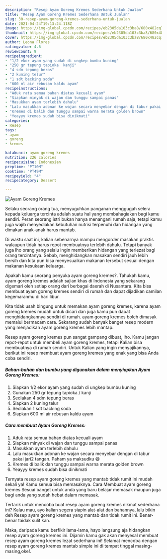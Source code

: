 ```yaml
---
description: "Resep Ayam Goreng Kremes Sederhana Untuk Jualan"
title: "Resep Ayam Goreng Kremes Sederhana Untuk Jualan"
slug: 30-resep-ayam-goreng-kremes-sederhana-untuk-jualan
date: 2021-04-24T19:13:24.118Z
image: https://img-global.cpcdn.com/recipes/eb2305da103c3ba8/680x482cq70/ayam-goreng-kremes-foto-resep-utama.jpg
thumbnail: https://img-global.cpcdn.com/recipes/eb2305da103c3ba8/680x482cq70/ayam-goreng-kremes-foto-resep-utama.jpg
cover: https://img-global.cpcdn.com/recipes/eb2305da103c3ba8/680x482cq70/ayam-goreng-kremes-foto-resep-utama.jpg
author: Leona Flores
ratingvalue: 4.6
reviewcount: 9
recipeingredient:
- "1/2 ekor ayam yang sudah di ungkep bumbu kuning"
- "250 gr tepung tapioka  kanji"
- "4 sdm tepung beras"
- "2 kuning telur"
- "1 sdt backing soda"
- "600 ml air rebusan kaldu ayam"
recipeinstructions:
- "Aduk rata semua bahan diatas kecuali ayam"
- "Siapkan minyak di wajan dan tunggu sampai panas"
- "Masukkan ayam terlebih dahulu"
- "Lalu masukkan adonan ke wajan secara menyebar dengan di tabur pakai jari2 tangan. Paham ya maksudku 😅"
- "Kremes di balik dan tunggu sampai warna merata golden brown"
- "Yeayyy kremes sudah bisa dinikmati"
categories:
- Resep
tags:
- ayam
- goreng
- kremes

katakunci: ayam goreng kremes 
nutrition: 226 calories
recipecuisine: Indonesian
preptime: "PT10M"
cooktime: "PT49M"
recipeyield: "4"
recipecategory: Dessert

---
```



![Ayam Goreng Kremes](https://img-global.cpcdn.com/recipes/eb2305da103c3ba8/680x482cq70/ayam-goreng-kremes-foto-resep-utama.jpg)

Selaku seorang orang tua, menyuguhkan panganan menggugah selera kepada keluarga tercinta adalah suatu hal yang membahagiakan bagi kamu sendiri. Peran seorang istri bukan hanya menangani rumah saja, tetapi kamu juga wajib menyediakan kebutuhan nutrisi terpenuhi dan hidangan yang dimakan anak-anak harus mantab.

Di waktu  saat ini, kalian sebenarnya mampu mengorder masakan praktis walaupun tidak harus repot membuatnya terlebih dahulu. Tetapi banyak juga lho orang yang selalu ingin memberikan hidangan yang terlezat bagi orang tercintanya. Sebab, menghidangkan masakan sendiri jauh lebih bersih dan kita pun bisa menyesuaikan makanan tersebut sesuai dengan makanan kesukaan keluarga. 



Apakah kamu seorang penyuka ayam goreng kremes?. Tahukah kamu, ayam goreng kremes adalah sajian khas di Indonesia yang sekarang digemari oleh setiap orang dari berbagai daerah di Nusantara. Kita bisa membuat ayam goreng kremes sendiri di rumah dan dapat dijadikan camilan kegemaranmu di hari libur.

Kita tidak usah bingung untuk memakan ayam goreng kremes, karena ayam goreng kremes mudah untuk dicari dan juga kamu pun dapat menghidangkannya sendiri di rumah. ayam goreng kremes boleh dimasak memalui bermacam cara. Sekarang sudah banyak banget resep modern yang menjadikan ayam goreng kremes lebih mantap.

Resep ayam goreng kremes pun sangat gampang dibuat, lho. Kamu jangan repot-repot untuk membeli ayam goreng kremes, tetapi Kalian bisa membuatnya di rumah sendiri. Untuk Kalian yang ingin menyajikannya, berikut ini resep membuat ayam goreng kremes yang enak yang bisa Anda coba sendiri.

<!--inarticleads1-->

##### Bahan-bahan dan bumbu yang digunakan dalam menyiapkan Ayam Goreng Kremes:

1. Siapkan 1/2 ekor ayam yang sudah di ungkep bumbu kuning
1. Gunakan 250 gr tepung tapioka / kanji
1. Sediakan 4 sdm tepung beras
1. Siapkan 2 kuning telur
1. Sediakan 1 sdt backing soda
1. Siapkan 600 ml air rebusan kaldu ayam




<!--inarticleads2-->

##### Cara membuat Ayam Goreng Kremes:

1. Aduk rata semua bahan diatas kecuali ayam
1. Siapkan minyak di wajan dan tunggu sampai panas
1. Masukkan ayam terlebih dahulu
1. Lalu masukkan adonan ke wajan secara menyebar dengan di tabur pakai jari2 tangan. Paham ya maksudku 😅
1. Kremes di balik dan tunggu sampai warna merata golden brown
1. Yeayyy kremes sudah bisa dinikmati




Ternyata resep ayam goreng kremes yang mantab tidak rumit ini mudah sekali ya! Kamu semua bisa memasaknya. Cara Membuat ayam goreng kremes Sesuai banget untuk anda yang baru belajar memasak maupun juga bagi anda yang sudah hebat dalam memasak.

Tertarik untuk mencoba buat resep ayam goreng kremes nikmat sederhana ini? Kalau mau, ayo kalian segera siapin alat-alat dan bahannya, lalu bikin deh Resep ayam goreng kremes yang mantab dan tidak rumit ini. Benar-benar taidak sulit kan. 

Maka, daripada kamu berfikir lama-lama, hayo langsung aja hidangkan resep ayam goreng kremes ini. Dijamin kamu gak akan menyesal membuat resep ayam goreng kremes lezat sederhana ini! Selamat mencoba dengan resep ayam goreng kremes mantab simple ini di tempat tinggal masing-masing,oke!.

